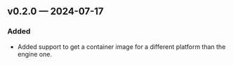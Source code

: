 ## v0.2.0 — 2024-07-17

### Added

* Added support to get a container image for a different platform than the engine one.
